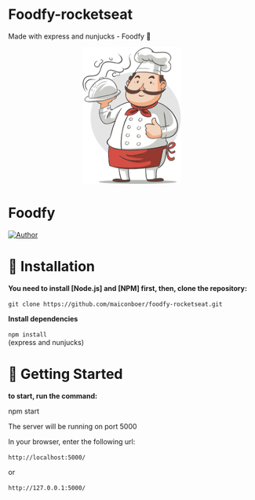 # Foodfy-rocketseat
Made with express and nunjucks - Foodfy 🍕


<p align="center">
   <img src=".github/chef.png" width="200"/>
</p>

# Foodfy


[![Author](https://img.shields.io/badge/author-maiconboer-blue?style=flat-square)](https://github.com/maiconboer)


# :construction_worker: Installation

**You need to install [Node.js] and [NPM] first, then, clone the repository:**

```git clone https://github.com/maiconboer/foodfy-rocketseat.git```

**Install dependencies**

```npm install```  
(express and nunjucks)


# :runner: Getting Started


**to start, run the command:**

npm start

The server will be running on port 5000

In your browser, enter the following url:

```http://localhost:5000/```

or

```http://127.0.0.1:5000/```

